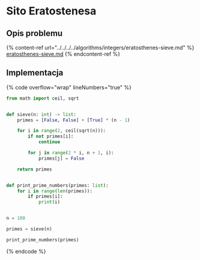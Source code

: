# Sito Eratostenesa

## Opis problemu

{% content-ref url="../../../../algorithms/integers/eratosthenes-sieve.md" %}
[eratosthenes-sieve.md](../../../../algorithms/integers/eratosthenes-sieve.md)
{% endcontent-ref %}

## Implementacja

{% code overflow="wrap" lineNumbers="true" %}
```python
from math import ceil, sqrt


def sieve(n: int) -> list:
    primes = [False, False] + [True] * (n - 1)

    for i in range(2, ceil(sqrt(n))):
        if not primes[i]:
            continue

        for j in range(2 * i, n + 1, i):
            primes[j] = False

    return primes


def print_prime_numbers(primes: list):
    for i in range(len(primes)):
        if primes[i]:
            print(i)


n = 100

primes = sieve(n)

print_prime_numbers(primes)
```
{% endcode %}
